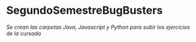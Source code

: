 # SegundoSemestreBugBusters

*Se crean las carpetas Java, Javascript y Python para subir los ejercicios de la cursada*
